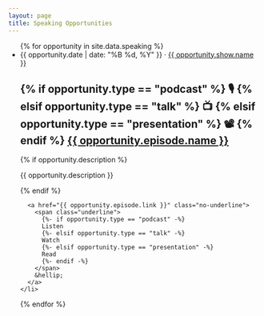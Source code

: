 ```yaml
---
layout: page
title: Speaking Opportunities
---
```


<ul class="list-none !pl-0">
  {% for opportunity in site.data.speaking %}
    <li class="border-t border-dashed border-[var(--tw-prose-body)] py-16">
      <aside role="note" class="text-[var(--tw-prose-captions)] !text-sm lg:!text-base mb-4">
        <time datetime="{{ opportunity.date | date: "%Y-%m-%dT%H:%M:%SZ" }}">{{ opportunity.date | date: "%B %d, %Y" }}</time>
        · <a href="{{ opportunity.show.link }}" class="no-underline font-normal text-inherit italic hover:underline">{{ opportunity.show.name }}</a>
      </aside>
      <h2 class="!text-2xl !mt-0">
        {% if opportunity.type == "podcast" %}
        <span>🎙️</span>
        {% elsif opportunity.type == "talk" %}
        <span>📺️</span>
        {% elsif opportunity.type == "presentation" %}
        <span>📽️</span>
        {% endif %}
        <a href="{{ opportunity.episode.link }}">{{ opportunity.episode.name }}</a>
      </h2>
      {% if opportunity.description %}
      <p>{{ opportunity.description }}</p>
      {% endif %}

      <a href="{{ opportunity.episode.link }}" class="no-underline">
        <span class="underline">
          {%- if opportunity.type == "podcast" -%}
          Listen
          {%- elsif opportunity.type == "talk" -%}
          Watch
          {%- elsif opportunity.type == "presentation" -%}
          Read
          {%- endif -%}
        </span>
        &hellip;
      </a>
    </li>
  {% endfor %}
</ul>
